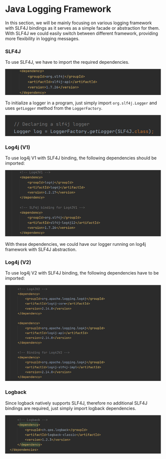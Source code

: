 # Java Logging Framework
In this section, we will be mainly focusing on various logging framework with SLF4J bindings as
it serves as a simple facade or abstraction for them. With SLF4J we could easily switch between different framework, 
providing more flexibility in logging messages.


### SLF4J
To use SLF4J, we have to import the required dependencies.
<p align="center">
   <img src="metadata/0.png">
 </p> 

To initialize a logger in a program, just simply import `org.slf4j.Logger` and uses `getLogger` method from the `LoggerFactory`.
<p align="center">
   <img src="metadata/1.png">
 </p> 
 
 
 ### Log4j (V1)
 To use log4j V1 with SLF4J binding, the following dependencies should be imported:
 <p align="center">
    <img src="metadata/2.png">
  </p> 
  
 With these dependencies, we could have our logger running on log4j framework with SLF4J abstraction.
 
 ### Log4j (V2)
 To use log4j V2 with SLF4J binding, the following dependencies have to be imported:
  <p align="center">
     <img src="metadata/3.png">
   </p> 
   
  ### Logback
  Since logback natively supports SLF4J, therefore no additional SLF4J bindings are required, just simply import logback dependencies. 
   <p align="center">
      <img src="metadata/4.png">
    </p> 
